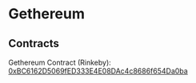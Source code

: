 # Gethereum

## Contracts

Gethereum Contract (Rinkeby): [0xBC6162D5069fED333E4E08DAc4c8686f654Da0ba](https://rinkeby.etherscan.io/address/0xBC6162D5069fED333E4E08DAc4c8686f654Da0ba)
